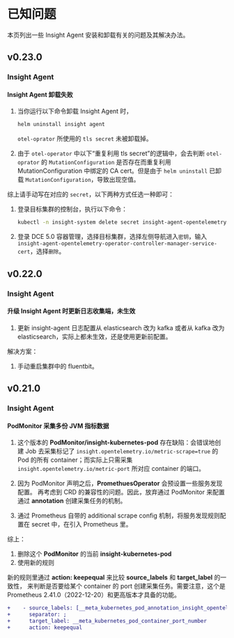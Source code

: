 # 已知问题

本页列出一些 Insight Agent 安装和卸载有关的问题及其解决办法。

## v0.23.0

### Insight Agent

#### Insight Agent 卸载失败

1. 当你运行以下命令卸载 Insight Agent 时，

    ```sh
    helm uninstall insight agent
    ```

    `otel-oprator` 所使用的 `tls secret` 未被卸载掉。

2. 由于 `otel-operator` 中以下“重复利用 tls secret”的逻辑中，会去判断 `otel-oprator` 的 `MutationConfiguration`
   是否存在而重复利用 MutationConfiguration 中绑定的 CA cert。但是由于 `helm uninstall` 已卸载 `MutationConfiguration`，导致出现空值。

综上请手动写在对应的 `secret`，以下两种方式任选一种即可：

1. 登录目标集群的控制台，执行以下命令：

    ```sh
    kubectl -n insight-system delete secret insight-agent-opentelemetry-operator-controller-manager-service-cert
    ```

2. 登录 DCE 5.0 容器管理，选择目标集群，选择左侧导航进入`密钥`，输入
   `insight-agent-opentelemetry-operator-controller-manager-service-cert`，选择`删除`。

## v0.22.0

### Insight Agent

#### 升级 Insight Agent 时更新日志收集端，未生效

1. 更新 insight-agent 日志配置从 elasticsearch 改为 kafka 或者从 kafka 改为 elasticsearch，实际上都未生效，还是使用更新前配置。

解决方案：

1. 手动重启集群中的 fluentbit。

## v0.21.0

### Insight Agent

#### PodMonitor 采集多份 JVM 指标数据

1. 这个版本的 **PodMonitor/insight-kubernetes-pod** 存在缺陷：会错误地创建 Job 去采集标记了
   `insight.opentelemetry.io/metric-scrape=true` 的 Pod 的所有 container；而实际上只需采集
   `insight.opentelemetry.io/metric-port` 所对应 container 的端口。

2. 因为 PodMonitor 声明之后，**PromethuesOperator** 会预设置一些服务发现配置。
   再考虑到 CRD 的兼容性的问题。因此，放弃通过 PodMonitor 来配置通过 **annotation** 创建采集任务的机制。

3. 通过 Prometheus 自带的 additional scrape config 机制，将服务发现规则配置在 secret 中，在引入 Prometheus 里。

综上：

1. 删除这个 **PodMonitor** 的当前 **insight-kubernetes-pod**
2. 使用新的规则

新的规则里通过 **action: keepequal** 来比较 **source_labels** 和 **target_label** 的一致性，
来判断是否要给某个 container 的 port 创建采集任务。需要注意，这个是 Prometheus 2.41.0（2022-12-20）和更高版本才具备的功能。

```diff
+    - source_labels: [__meta_kubernetes_pod_annotation_insight_opentelemetry_io_metric_port]
+      separator: ;
+      target_label: __meta_kubernetes_pod_container_port_number
+      action: keepequal
```
